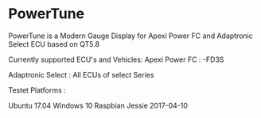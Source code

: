 # PowerTune
PowerTune is a Modern Gauge Display for Apexi Power FC and Adaptronic Select ECU based on QT5.8

Currently supported ECU's and Vehicles:
Apexi Power FC :
-FD3S

Adaptronic Select :
All ECUs of select Series

Testet Platforms :

Ubuntu 17.04 
Windows 10 
Raspbian Jessie 2017-04-10
